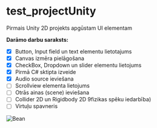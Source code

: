 # test_projectUnity
Pirmais Unity 2D projekts apgūstam UI elementam 

**Darāmo darbu saraksts:**
- [x] Button, Input field un text elementu lietotajums
- [x] Canvas izmēra pielāgošana
- [x] CheckBox, Dropdown un slider elementu lietojums
- [x] Pirmā C# sktipta izveide
- [x] Audio source ieviešana
- [ ] Scrollview elementa lietojums
- [ ] Otrās ainas (scene) ieviešana
- [ ] Collider 2D un Rigidbody 2D 9fizikas spēku iedarbība)
- [ ] Virtuļu spavneris

![Bean](https://github.com/user-attachments/assets/553bc8a3-3056-4c03-b23b-987e19df31c7)
